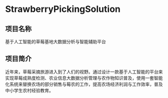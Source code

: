 # StrawberryPickingSolution
## 项目名称
基于人工智能的草莓基地大数据分析与智能辅助平台

## 项目简介
近年来，草莓采摘旅游进入到了人们的视野。通过设计一款基于人工智能的平台来实现草莓成熟度检测、农业信息大数据分析管理与农作物知识普及，使用一套智能化系统来替换农场的部分销售与莓农的工作，提高农场经济利润与工作效率，普及中小学生农村经验教育。
